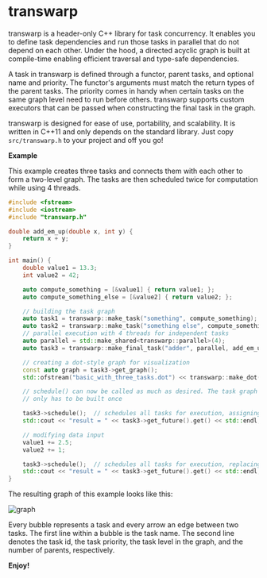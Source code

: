 # transwarp

transwarp is a header-only C++ library for task concurrency. It enables you to define
task dependencies and run those tasks in parallel that do not depend on each other.
Under the hood, a directed acyclic graph is built at compile-time enabling efficient 
traversal and type-safe dependencies.

A task in transwarp is defined through a functor, parent tasks, and optional name 
and priority. The functor's arguments must match the return types of the parent tasks.
The priority comes in handy when certain tasks on the same graph level need to run
before others. transwarp supports custom executors that can be passed when 
constructing the final task in the graph.  

transwarp is designed for ease of use, portability, and scalability. It is written in 
C++11 and only depends on the standard library. Just copy `src/transwarp.h` 
to your project and off you go!

**Example**

This example creates three tasks and connects them with each other to form
a two-level graph. The tasks are then scheduled twice for computation 
while using 4 threads.
```cpp
#include <fstream>
#include <iostream>
#include "transwarp.h"

double add_em_up(double x, int y) {
    return x + y;
}

int main() {
    double value1 = 13.3;
    int value2 = 42;

    auto compute_something = [&value1] { return value1; };
    auto compute_something_else = [&value2] { return value2; };

    // building the task graph
    auto task1 = transwarp::make_task("something", compute_something);
    auto task2 = transwarp::make_task("something else", compute_something_else);
    // parallel execution with 4 threads for independent tasks
    auto parallel = std::make_shared<transwarp::parallel>(4);
    auto task3 = transwarp::make_final_task("adder", parallel, add_em_up, task1, task2);

    // creating a dot-style graph for visualization
    const auto graph = task3->get_graph();
    std::ofstream("basic_with_three_tasks.dot") << transwarp::make_dot(graph);

    // schedule() can now be called as much as desired. The task graph
    // only has to be built once

    task3->schedule();  // schedules all tasks for execution, assigning a future to each task
    std::cout << "result = " << task3->get_future().get() << std::endl;  // result = 55.3

    // modifying data input
    value1 += 2.5;
    value2 += 1;

    task3->schedule();  // schedules all tasks for execution, replacing the existing futures
    std::cout << "result = " << task3->get_future().get() << std::endl;  // result = 58.8
}
```

The resulting graph of this example looks like this:

![graph](https://raw.githubusercontent.com/bloomen/transwarp/master/examples/basic_with_three_tasks.png)

Every bubble represents a task and every arrow an edge between two tasks. 
The first line within a bubble is the task name. The second line denotes the task id,
the task priority, the task level in the graph, and the number of parents, respectively. 

**Enjoy!**
